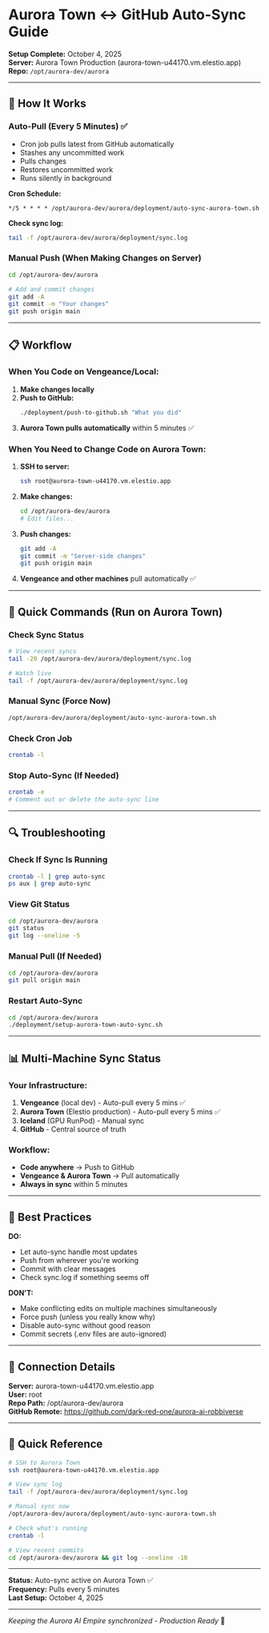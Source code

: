 # Aurora Town <-> GitHub Auto-Sync Guide

**Setup Complete:** October 4, 2025  
**Server:** Aurora Town Production (aurora-town-u44170.vm.elestio.app)  
**Repo:** `/opt/aurora-dev/aurora`

---

## 🔄 How It Works

### Auto-Pull (Every 5 Minutes) ✅
- Cron job pulls latest from GitHub automatically
- Stashes any uncommitted work
- Pulls changes
- Restores uncommitted work
- Runs silently in background

**Cron Schedule:**
```
*/5 * * * * /opt/aurora-dev/aurora/deployment/auto-sync-aurora-town.sh
```

**Check sync log:**
```bash
tail -f /opt/aurora-dev/aurora/deployment/sync.log
```

### Manual Push (When Making Changes on Server)
```bash
cd /opt/aurora-dev/aurora

# Add and commit changes
git add -A
git commit -m "Your changes"
git push origin main
```

---

## 📋 Workflow

### When You Code on Vengeance/Local:
1. **Make changes locally**
2. **Push to GitHub:**
   ```bash
   ./deployment/push-to-github.sh "What you did"
   ```
3. **Aurora Town pulls automatically** within 5 minutes ✅

### When You Need to Change Code on Aurora Town:
1. **SSH to server:**
   ```bash
   ssh root@aurora-town-u44170.vm.elestio.app
   ```
2. **Make changes:**
   ```bash
   cd /opt/aurora-dev/aurora
   # Edit files...
   ```
3. **Push changes:**
   ```bash
   git add -A
   git commit -m "Server-side changes"
   git push origin main
   ```
4. **Vengeance and other machines** pull automatically ✅

---

## 🚀 Quick Commands (Run on Aurora Town)

### Check Sync Status
```bash
# View recent syncs
tail -20 /opt/aurora-dev/aurora/deployment/sync.log

# Watch live
tail -f /opt/aurora-dev/aurora/deployment/sync.log
```

### Manual Sync (Force Now)
```bash
/opt/aurora-dev/aurora/deployment/auto-sync-aurora-town.sh
```

### Check Cron Job
```bash
crontab -l
```

### Stop Auto-Sync (If Needed)
```bash
crontab -e
# Comment out or delete the auto-sync line
```

---

## 🔍 Troubleshooting

### Check If Sync Is Running
```bash
crontab -l | grep auto-sync
ps aux | grep auto-sync
```

### View Git Status
```bash
cd /opt/aurora-dev/aurora
git status
git log --oneline -5
```

### Manual Pull (If Needed)
```bash
cd /opt/aurora-dev/aurora
git pull origin main
```

### Restart Auto-Sync
```bash
cd /opt/aurora-dev/aurora
./deployment/setup-aurora-town-auto-sync.sh
```

---

## 📊 Multi-Machine Sync Status

### Your Infrastructure:
1. **Vengeance** (local dev) - Auto-pull every 5 mins ✅
2. **Aurora Town** (Elestio production) - Auto-pull every 5 mins ✅
3. **Iceland** (GPU RunPod) - Manual sync
4. **GitHub** - Central source of truth

### Workflow:
- **Code anywhere** → Push to GitHub
- **Vengeance & Aurora Town** → Pull automatically
- **Always in sync** within 5 minutes

---

## 🎯 Best Practices

**DO:**
- Let auto-sync handle most updates
- Push from wherever you're working
- Commit with clear messages
- Check sync.log if something seems off

**DON'T:**
- Make conflicting edits on multiple machines simultaneously
- Force push (unless you really know why)
- Disable auto-sync without good reason
- Commit secrets (.env files are auto-ignored)

---

## 🔐 Connection Details

**Server:** aurora-town-u44170.vm.elestio.app  
**User:** root  
**Repo Path:** /opt/aurora-dev/aurora  
**GitHub Remote:** https://github.com/dark-red-one/aurora-ai-robbiverse

---

## 🚀 Quick Reference

```bash
# SSH to Aurora Town
ssh root@aurora-town-u44170.vm.elestio.app

# View sync log
tail -f /opt/aurora-dev/aurora/deployment/sync.log

# Manual sync now
/opt/aurora-dev/aurora/deployment/auto-sync-aurora-town.sh

# Check what's running
crontab -l

# View recent commits
cd /opt/aurora-dev/aurora && git log --oneline -10
```

---

**Status:** Auto-sync active on Aurora Town ✅  
**Frequency:** Pulls every 5 minutes  
**Last Setup:** October 4, 2025

---

*Keeping the Aurora AI Empire synchronized - Production Ready* 🚀

